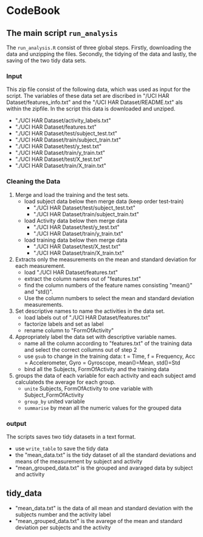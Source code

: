 # CodeBook

## The main script `run_analysis`
The `run_analysis.R` consist of three global steps. Firstly, downloading the data and unzipping the files. Secondly, the tidying of the data and lastly, the saving of the two tidy data sets. 

### Input 
This zip file consist of the following data, which was used as input for the script. The variables of these data set are discribed in "/UCI HAR Dataset/features_info.txt" and the "/UCI HAR Dataset/README.txt" als within the zipfile. 
In the script this data is downloaded and unziped.  
* "./UCI HAR Dataset/activity_labels.txt"
* "./UCI HAR Dataset/features.txt"
* "./UCI HAR Dataset/test/subject_test.txt"
* "./UCI HAR Dataset/train/subject_train.txt"
* "./UCI HAR Dataset/test/y_test.txt"
* "./UCI HAR Dataset/train/y_train.txt"
* "./UCI HAR Dataset/test/X_test.txt"
* "./UCI HAR Dataset/train/X_train.txt"

### Cleaning the Data 
1. Merge and load the training and the test sets.
	* load subject data below then merge data (keep order test-train)
		* "./UCI HAR Dataset/test/subject_test.txt"
		* "./UCI HAR Dataset/train/subject_train.txt"
	* load Activity data below then merge data
		* "./UCI HAR Dataset/test/y_test.txt"
		* "./UCI HAR Dataset/train/y_train.txt"
	* load training data below then merge data
		* "./UCI HAR Dataset/test/X_test.txt"
		* "./UCI HAR Dataset/train/X_train.txt"
2. Extracts only the measurements on the mean and standard deviation for each measurement.
	* load "./UCI HAR Dataset/features.txt"
	* extract the column names out of "features.txt"
	* find the column numbers of the feature names consisting "mean()" and "std()".
	* Use the column numbers to select the  mean and standard deviation measurements. 
3. Set descriptive names to name the activities in the data set.
	* load labels out of "./UCI HAR Dataset/features.txt"
	* factorize labels and set as label 
	* rename column to "FormOfActivity"
4. Appropriately label the data set with descriptive variable names.
	* name all the column according to "features.txt" of the training data and select the correct collumns out of step 2
	* use `gsub` to change in the training data: t = Time, f = Frequency, Acc = Accelerometer, Gyro = Gyroscope, mean()=Mean, std()=Std   
	* bind all the Subjects, FormOfActivity and the training data
5. groups the data of each variable for each activity and each subject amd calculateds the average for each group.
	* `unite` Subjects, FormOfActivity to one variable with Subject_FormOfActivity
	* `group_by` united variable
	* `summarise` by mean all the numeric values for the grouped data

### output
The scripts saves two tidy datasets in a text format. 
* use `write_table` to save the tidy data
* the "mean_data.txt" is the tidy dataset of all the standard deviations and means of the measurement by subject and activity
* "mean_grouped_data.txt" is the grouped and avaraged data by subject and activity 

## tidy_data
* "mean_data.txt" is the data of all mean and standard deviation with the subjects number and the activity label
* "mean_grouped_data.txt" is the avarege of the mean and standard deviation per subjects and the activity 
